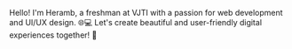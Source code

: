Hello! I'm Heramb, a freshman at VJTI with a passion for web development and UI/UX design. 🌐💻 Let's create beautiful and user-friendly digital experiences together! 🚀
